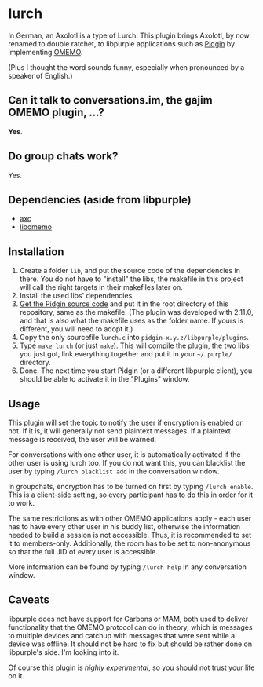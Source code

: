 # lurch
In German, an Axolotl is a type of Lurch. This plugin brings Axolotl, by now renamed to double ratchet, to libpurple applications such as [Pidgin](https://www.pidgin.im/) by implementing [OMEMO](https://conversations.im/omemo/).

(Plus I thought the word sounds funny, especially when pronounced by a speaker of English.)

## Can it talk to conversations.im, the gajim OMEMO plugin, ...?
__Yes__.

## Do group chats work?
Yes.

## Dependencies (aside from libpurple)
* [axc](https://github.com/gkdr/axc)
* [libomemo](https://github.com/gkdr/libomemo)

## Installation
1. Create a folder `lib`, and put the source code of the dependencies in there. You do not have to "install" the libs, the makefile in this project will call the right targets in their makefiles later on.
2. Install the used libs' dependencies.
3. [Get the Pidgin source code](https://www.pidgin.im/download/) and put it in the root directory of this repository, same as the makefile. (The plugin was developed with 2.11.0, and that is also what the makefile uses as the folder name. If yours is different, you will need to adopt it.)
4. Copy the only sourcefile `lurch.c` into `pidgin-x.y.z/libpurple/plugins`.
5. Type `make lurch` (or just `make`). This will compile the plugin, the two libs you just got, link everything together and put it in your `~/.purple/` directory.
6. Done. The next time you start Pidgin (or a different libpurple client), you should be able to activate it in the "Plugins" window.

## Usage
This plugin will set the topic to notify the user if encryption is enabled or not. If it is, it will generally not send plaintext messages. If a plaintext message is received, the user will be warned.

For conversations with one other user, it is automatically activated if the other user is using lurch too. If you do not want this, you can blacklist the user by typing `/lurch blacklist add` in the conversation window.


In groupchats, encryption has to be turned on first by typing `/lurch enable`. This is a client-side setting, so every participant has to do this in order for it to work.

The same restrictions as with other OMEMO applications apply - each user has to have every other user in his buddy list, otherwise the information needed to build a session is not accessible. Thus, it is recommended to set it to members-only.
Additionally, the room has to be set to non-anonymous so that the full JID of every user is accessible.

More information can be found by typing `/lurch help` in any conversation window.

## Caveats
libpurple does not have support for Carbons or MAM, both used to deliver functionality that the OMEMO protocol can do in theory, which is messages to multiple devices and catchup with messages that were sent while a device was offline.
It should not be hard to fix but should be rather done on libpurple's side. I'm looking into it.

Of course this plugin is _highly experimental_, so you should not trust your life on it.
